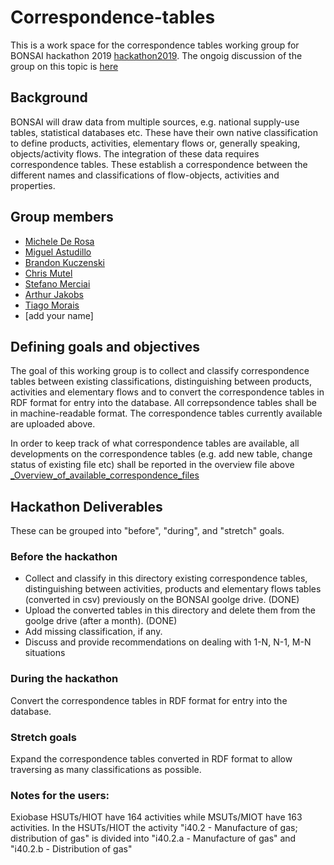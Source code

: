 # Correspondence-tables
This is a work space for the correspondence tables working group for BONSAI hackathon 2019 [hackathon2019](https://github.com/BONSAMURAIS/hackathon-2019). The ongoig discussion of the group on this topic is [here](https://bonsai.groups.io/g/hackathon2019/topic/30417494?p=,,,20,0,0,0::relevance,,%23correspondencetables,20,2,0,30417494,ct=1&ct=1)

## Background
BONSAI will draw data from multiple sources, e.g. national supply-use tables, statistical databases etc. These have their own native classification to define products, activities, elementary flows or, generally speaking,  objects/activity flows.
The integration of these data requires correspondence tables. These establish a correspondence between the different names and classifications of flow-objects, activities and properties. 

## Group members

 * [Michele De Rosa](https://github.com/MicDr)
 * [Miguel Astudillo](https://github.com/mfastudillo)
 * [Brandon Kuczenski](https://github.com/bkuczenski)
 * [Chris Mutel](https://github.com/cmutel)
 * [Stefano Merciai](https://github.com/Stefano-MRC)
 * [Arthur Jakobs](https://github.com/jakobsarthur)
 * [Tiago Morais](https://github.com/tgmorais1)
 * [add your name]

## Defining goals and objectives

The goal of this working group is to collect and classify correspondence tables between existing classifications, distinguishing between products, activities and elementary flows and to convert the correspondence tables in RDF format for entry into the database. 
All correpsondence tables shall be in machine-readable format. The correspondence tables currently available are uploaded above.

In order to keep track of what correspondence tables are available, all developments on the correspondence tables (e.g. add new table, change status of existing file etc) shall be reported in the overview file above  [_Overview_of_available_correspondence_files](https://github.com/BONSAMURAIS/Correspondence-tables/blob/master/_Overview_of_available_correspondence_files.csv)

## Hackathon Deliverables

These can be grouped into "before", "during", and "stretch" goals.

### Before the hackathon

* Collect and classify in this directory existing correspondence tables, distinguishing between activities, products and elementary flows tables (converted in csv) previously on the BONSAI goolge drive. (DONE) 
* Upload the converted tables in this directory and delete them from the goolge drive (after a month). (DONE)
* Add missing classification, if any.
* Discuss and provide recommendations on dealing with 1-N, N-1, M-N situations

### During the hackathon

Convert the correspondence tables in RDF format for entry into the database.

### Stretch goals

 Expand the correspondence tables converted in RDF format to allow traversing as many classifications as possible.

### Notes for the users: 

Exiobase HSUTs/HIOT have 164 activities while MSUTs/MIOT have 163 activities. In the HSUTs/HIOT the activity "i40.2 - Manufacture of gas; distribution of gas" is divided into "i40.2.a - Manufacture of gas" and "i40.2.b - Distribution of gas"
